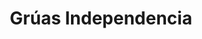 ---
title: "Grúas Independencia"
url: /cochabamba/gruas-independencia-calle-jose-aguirre-gainsborg/
shop: reparación de automóviles
---